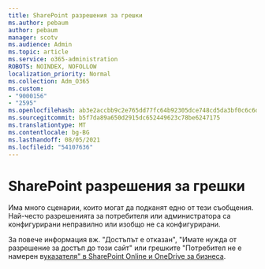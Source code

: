 ```yaml
---
title: SharePoint разрешения за грешки
ms.author: pebaum
author: pebaum
manager: scotv
ms.audience: Admin
ms.topic: article
ms.service: o365-administration
ROBOTS: NOINDEX, NOFOLLOW
localization_priority: Normal
ms.collection: Adm_O365
ms.custom:
- "9000156"
- "2595"
ms.openlocfilehash: ab3e2accbb9c2e765dd77fc64b92305dce748cd5da3bf0c6c6dd8414737c709f
ms.sourcegitcommit: b5f7da89a650d2915dc652449623c78be6247175
ms.translationtype: MT
ms.contentlocale: bg-BG
ms.lasthandoff: 08/05/2021
ms.locfileid: "54107636"
---
```

# <a name="sharepoint-permissions-errors"></a>SharePoint разрешения за грешки

Има много сценарии, които могат да подканят едно от тези съобщения. Най-често разрешенията за потребителя или администратора са конфигурирани неправилно или изобщо не са конфигурирани. 

За повече информация вж. "Достъпът е отказан", "Имате нужда от разрешение за достъп до този сайт" или грешките "Потребител не е намерен в[указателя" в SharePoint Online и OneDrive за бизнеса](https://docs.microsoft.com/sharepoint/support/administration/access-denied-or-need-permission-error-sharepoint-online-or-onedrive-for-business).
